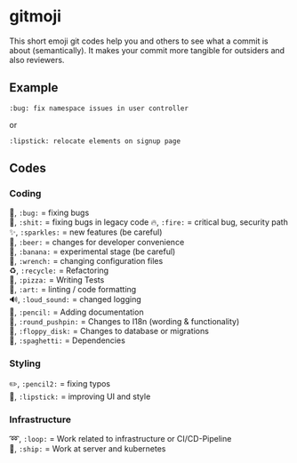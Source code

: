 # gitmoji
This short emoji git codes help you and others to see what a commit is about (semantically).
It makes your commit more tangible for outsiders and also reviewers.

## Example
```
:bug: fix namespace issues in user controller
```
or
```
:lipstick: relocate elements on signup page
```

## Codes

### Coding
:bug:, `:bug:` = fixing bugs  
:shit:, `:shit:` = fixing bugs in legacy code 
:fire:, `:fire:` = critical bug, security path   
:sparkles:, `:sparkles:` = new features (be careful)  
:beer:, `:beer:` = changes for developer convenience  
:banana:, `:banana:` = experimental stage (be careful)  
:wrench:, `:wrench:` = changing configuration files   
:recycle:, `:recycle:` = Refactoring  
:pizza:, `:pizza:` = Writing Tests  
:art:, `:art:` = linting / code formatting  
:loud_sound:, `:loud_sound:` = changed logging  
:pencil:, `:pencil:` = Adding documentation  
:round_pushpin:, `:round_pushpin:` = Changes to I18n (wording & functionality)  
:floppy_disk:, `:floppy_disk:` = Changes to database or migrations  
:spaghetti:, `:spaghetti:` = Dependencies  


### Styling 
:pencil2:, `:pencil2:` = fixing typos  
:lipstick:, `:lipstick:` = improving UI and style  

### Infrastructure
:loop:, `:loop:` = Work related to infrastructure or CI/CD-Pipeline   
:ship:, `:ship:` = Work at server and kubernetes






